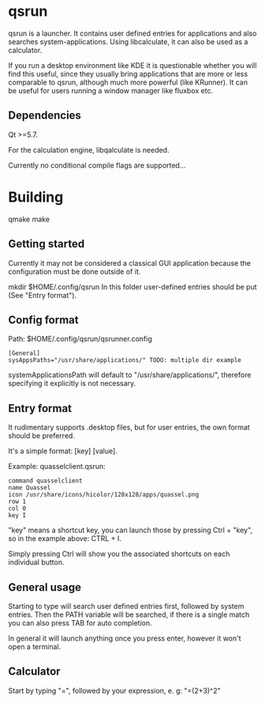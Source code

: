 qsrun
========
qsrun is a launcher. It contains user defined entries for applications and also searches
system-applications. Using libcalculate, it can also be used as a calculator.

If you run a desktop environment like KDE it is questionable whether you will
find this useful, since they usually bring applications that are more or less
comparable to qsrun, although much more
powerful  (like KRunner). It can be useful for users running a window manager like
fluxbox etc.

Dependencies
------------
Qt >=5.7.

For the calculation engine, libqalculate is needed.

Currently no conditional compile flags are supported...

Building
========
qmake 
make



Getting started
----------------
Currently it may not be considered a classical GUI application because the  
configuration must be done outside of it.  

mkdir $HOME/.config/qsrun
In this folder user-defined entries should be put (See "Entry format").

Config format
------------
Path: $HOME/.config/qsrun/qsrunner.config

```
[General]
sysAppsPaths="/usr/share/applications/" TODO: multiple dir example
```

systemApplicationsPath will default to "/usr/share/applications/",
therefore specifying it explicitly is not necessary. 

Entry format
------------
It rudimentary supports .desktop files, but for user entries, the own format
should be preferred.

It's a simple format: [key] [value].

Example: quasselclient.qsrun:

```
command quasselclient
name Quassel
icon /usr/share/icons/hicolor/128x128/apps/quassel.png
row 1
col 0
key I
```

"key" means a shortcut key, you can launch those by pressing Ctrl + "key", so in
the example above: CTRL + I.

Simply pressing Ctrl will show you the associated shortcuts on each individual
button.


General usage
-------------
Starting to type will search user defined entries first, followed by system
entries. Then the PATH variable will be searched, if there is a single match you can also
press TAB for auto completion. 

In general it will launch anything once you press enter, however it won't open a
terminal.

Calculator
----------
Start by typing "=", followed by your expression, e. g: "=(2+3)^2"
